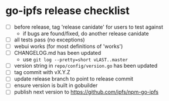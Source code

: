 # go-ipfs release checklist

- [ ] before release, tag 'release canidate' for users to test against
  - if bugs are found/fixed, do another release canidate
- [ ] all tests pass (no exceptions)
- [ ] webui works (for most definitions of 'works')
- [ ] CHANGELOG.md has been updated
  - use `git log --pretty=short vLAST..master`
- [ ] version string in `repo/config/version.go` has been updated
- [ ] tag commit with vX.Y.Z
- [ ] update release branch to point to release commit
- [ ] ensure version is built in gobuilder
- [ ] publish next version to https://github.com/ipfs/npm-go-ipfs
